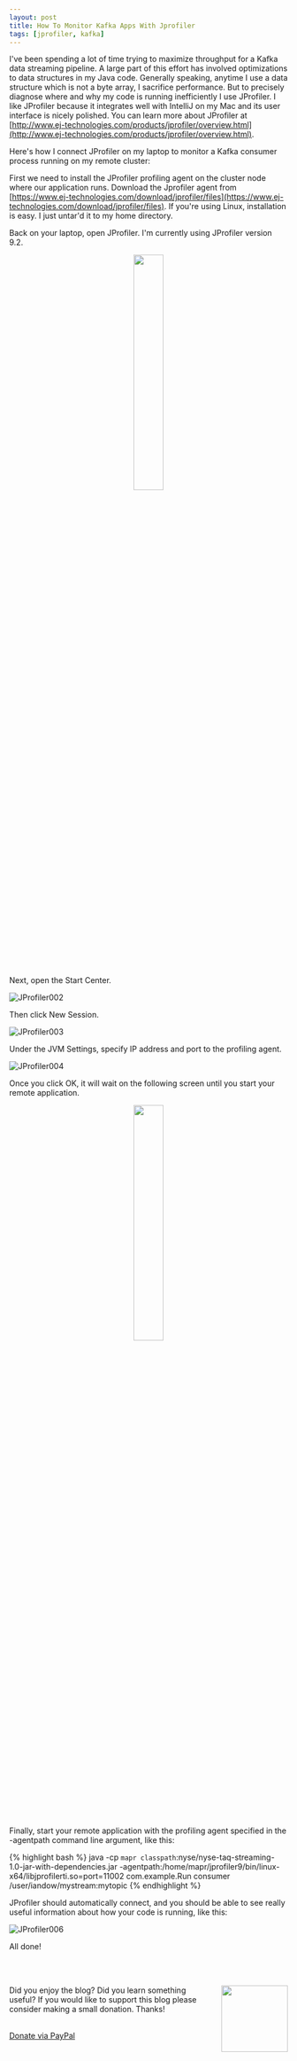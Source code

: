 ```yaml
---
layout: post
title: How To Monitor Kafka Apps With Jprofiler
tags: [jprofiler, kafka]
---
```


I've been spending a lot of time trying to maximize throughput for a Kafka data streaming pipeline. A large part of this effort has involved optimizations to data structures in my Java code. Generally speaking, anytime I use a data structure which is not a byte array, I sacrifice performance. But to precisely diagnose where and why my code is running inefficiently I use JProfiler. I like JProfiler because it integrates well with IntelliJ on my Mac and its user interface is nicely polished. You can learn more about JProfiler at [http://www.ej-technologies.com/products/jprofiler/overview.html](http://www.ej-technologies.com/products/jprofiler/overview.html).


Here's how I connect JProfiler on my laptop to monitor a Kafka consumer process running on my remote cluster:

First we need to install the JProfiler profiling agent on the cluster node where our application runs. Download the Jprofiler agent from [https://www.ej-technologies.com/download/jprofiler/files](https://www.ej-technologies.com/download/jprofiler/files). If you're using Linux, installation is easy. I just untar'd it to my home directory.

Back on your laptop, open JProfiler. I'm currently using JProfiler version 9.2.

<center>
<img src="http://iandow.github.io/img/JProfiler001.png" width="33%">
</center>

Next, open the Start Center.

![JProfiler002](http://iandow.github.io/img/JProfiler002.png)

Then click New Session.

![JProfiler003](http://iandow.github.io/img/JProfiler003.png)

Under the JVM Settings, specify IP address and port to the profiling agent. 

![JProfiler004](http://iandow.github.io/img/JProfiler004.png)

Once you click OK, it will wait on the following screen until you start your remote application.

<center>
<img src="http://iandow.github.io/img/JProfiler005.png" width="33%">
</center>

Finally, start your remote application with the profiling agent specified in the -agentpath command line argument, like this:

{% highlight bash %}
java -cp `mapr classpath`:nyse/nyse-taq-streaming-1.0-jar-with-dependencies.jar -agentpath:/home/mapr/jprofiler9/bin/linux-x64/libjprofilerti.so=port=11002 com.example.Run consumer /user/iandow/mystream:mytopic
{% endhighlight %}

JProfiler should automatically connect, and you should be able to see really useful information about how your code is running, like this:

![JProfiler006](http://iandow.github.io/img/JProfiler006.png)

All done!

<br><br>
<div class="main-explain-area padding-override jumbotron">
  <img src="http://iandow.github.io/img/paypal.png" width="120" style="margin-left: 15px" align="right">
  <p class="margin-override font-override">
  	Did you enjoy the blog? Did you learn something useful? If you would like to support this blog please consider making a small donation. Thanks!</p>
  <br>
  <div id="paypalbtn">
    <a class="btn btn-primary btn" href="https://www.paypal.me/iandownard/3.5">Donate via PayPal</a>
  </div>
</div>